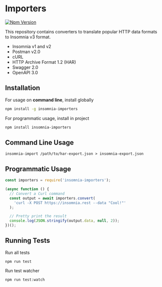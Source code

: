 # Importers

[![Npm Version](https://img.shields.io/npm/v/insomnia-importers.svg)](https://www.npmjs.com/package/insomnia-importers)

This repository contains converters to translate popular HTTP data formats to
Insomnia v3 format.

- Insomnia v1 and v2
- Postman v2.0
- cURL
- HTTP Archive Format 1.2 (HAR)
- Swagger 2.0
- OpenAPI 3.0

## Installation

For usage on **command line**, install globally

```bash
npm install -g insomnia-importers
```

For programmatic usage, install in project

```bash
npm install insomnia-importers
```

## Command Line Usage

```shell
insomnia-import /path/to/har-export.json > insomnia-export.json
```

## Programmatic Usage

```javascript
const importers = require('insomnia-importers');

(async function () {
  // Convert a Curl command
  const output = await importers.convert(
    'curl -X POST https://insomnia.rest --data "Cool!"'
  );

  // Pretty print the result
  console.log(JSON.stringify(output.data, null, 2));
})();
```

## Running Tests

Run all tests

```shell
npm run test
```

Run test watcher

```shell
npm run test:watch
```
